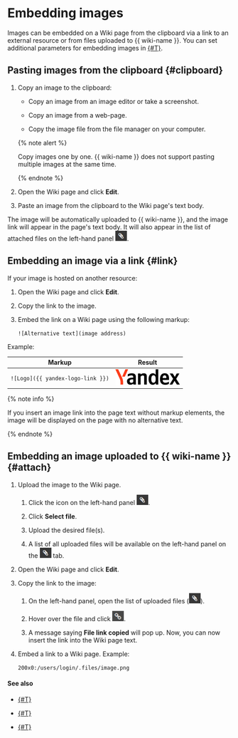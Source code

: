# Embedding images

Images can be embedded on a Wiki page from the clipboard via a link to an external resource or from files uploaded to {{ wiki-name }}. You can set additional parameters for embedding images in [{#T}](static-markup/files.md).


## Pasting images from the clipboard {#clipboard}

1. Copy an image to the clipboard:

    - Copy an image from an image editor or take a screenshot.

    - Copy an image from a web-page.

    - Copy the image file from the file manager on your computer.

    {% note alert %}

    Copy images one by one. {{ wiki-name }} does not support pasting multiple images at the same time.

    {% endnote %}

1. Open the Wiki page and click **Edit**.

1. Paste an image from the clipboard to the Wiki page's text body.

The image will be automatically uploaded to {{ wiki-name }}, and the image link will appear in the page's text body. It will also appear in the list of attached files on the left-hand panel ![](../_assets/wiki/attach-btn.png).

## Embedding an image via a link {#link}

If your image is hosted on another resource:

1. Open the Wiki page and click **Edit**.

1. Copy the link to the image.

1. Embed the link on a Wiki page using the following markup:

    ```
    ![Alternative text](image address)
    ```

Example:

| Markup | Result |
| --- | --- |
| `![Logo]({{ yandex-logo-link }})` | ![](../_assets/wiki/logo95x37x8.png) |

{% note info %}

If you insert an image link into the page text without markup elements, the image will be displayed on the page with no alternative text.

{% endnote %}

## Embedding an image uploaded to {{ wiki-name }} {#attach}

1. Upload the image to the Wiki page.

    1. Click the icon on the left-hand panel ![](../_assets/wiki/attach-btn.png).

    1. Click **Select file**.

    1. Upload the desired file(s).

    1. A list of all uploaded files will be available on the left-hand panel on the ![](../_assets/wiki/attach-btn.png) tab.

1. Open the Wiki page and click **Edit**.

1. Copy the link to the image:

    1. On the left-hand panel, open the list of uploaded files (![](../_assets/wiki/attach-btn.png)).

    1. Hover over the file and click ![](../_assets/wiki/get-link-btn.png).

    1. A message saying **File link copied** will pop up. Now, you can now insert the link into the Wiki page text.

1. Embed a link to a Wiki page. Example:

    ```
    200x0:/users/login/.files/image.png
    ```


#### See also

* [{#T}](attach-file.md)

* [{#T}](add-grid.md)

* [{#T}](basic-markup.md)

